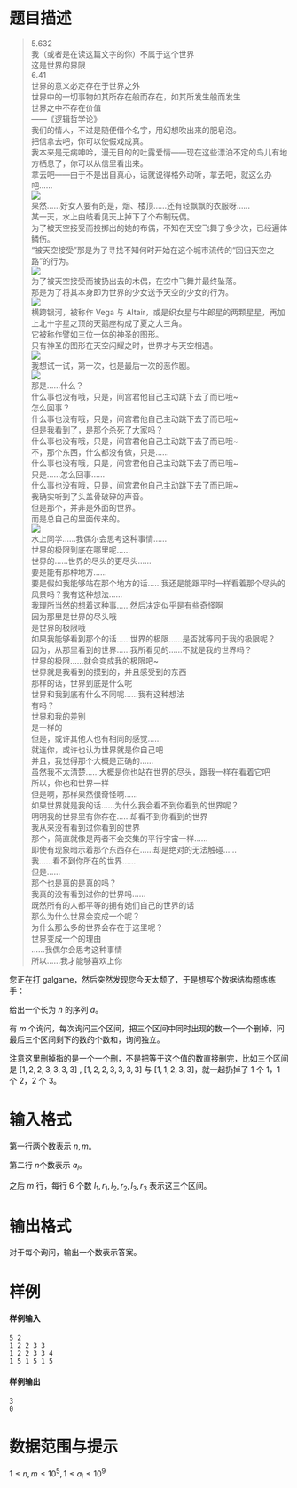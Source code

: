 
# 题目描述

>5.632  
>我（或者是在读这篇文字的你）不属于这个世界  
>这是世界的界限  
>6.41  
>世界的意义必定存在于世界之外  
>世界中的一切事物如其所存在般而存在，如其所发生般而发生  
>世界之中不存在价值  
>——《逻辑哲学论》  
>我们的情人，不过是随便借个名字，用幻想吹出来的肥皂泡。  
>把信拿去吧，你可以使假戏成真。  
>我本来是无病呻吟，漫无目的的吐露爱情——现在这些漂泊不定的鸟儿有地方栖息了，你可以从信里看出来。  
>拿去吧——由于不是出自真心，话就说得格外动听，拿去吧，就这么办吧……  
>![](source/loj/6199/img/aHR0cHM6Ly9pLmxvbGkubmV0LzIwMTgvMDQvMjkvNWFlNTA4ZTlhZGI0OC5qcGc=.jpg)  
>果然……好女人要有的是，烟、楼顶……还有轻飘飘的衣服呀……  
>某一天，水上由岐看见天上掉下了个布制玩偶。  
>为了被天空接受而投掷出的她的布偶，不知在天空飞舞了多少次，已经遍体鳞伤。  
>“被天空接受”那是为了寻找不知何时开始在这个城市流传的“回归天空之路”的行为。  
>![](source/loj/6199/img/aHR0cHM6Ly9pLmxvbGkubmV0LzIwMTgvMDQvMjkvNWFlNTA5MDFmMmYwYS5qcGc=.jpg)  
>为了被天空接受而被扔出去的木偶，在空中飞舞并最终坠落。  
>那是为了将其本身即为世界的少女送予天空的少女的行为。  
>![](source/loj/6199/img/aHR0cHM6Ly9pLmxvbGkubmV0LzIwMTgvMDQvMjkvNWFlNTA5MDIyNzNmNS5qcGc=.jpg)  
>横跨银河，被称作 Vega 与 Altair，或是织女星与牛郎星的两颗星星，再加上北十字星之顶的天鹅座构成了夏之大三角。  
>它被称作譬如三位一体的神圣的图形。  
>只有神圣的图形在天空闪耀之时，世界才与天空相遇。  
>![](source/loj/6199/img/aHR0cHM6Ly9pLmxvbGkubmV0LzIwMTgvMDQvMjkvNWFlNTA5MDI0YzQ3Zi5qcGc=.jpg)  
>我想试一试，第一次，也是最后一次的恶作剧。  
>![](source/loj/6199/img/aHR0cHM6Ly9pLmxvbGkubmV0LzIwMTgvMDQvMjkvNWFlNTA5MDI2MDkyNS5qcGc=.jpg)  
>那是……什么？  
>什么事也没有哦，只是，间宫君他自己主动跳下去了而已哦~  
>怎么回事？  
>什么事也没有哦，只是，间宫君他自己主动跳下去了而已哦~  
>但是我看到了，是那个杀死了大家吗？  
>什么事也没有哦，只是，间宫君他自己主动跳下去了而已哦~  
>不，那个东西，什么都没有做，只是……  
>什么事也没有哦，只是，间宫君他自己主动跳下去了而已哦~  
>只是……怎么回事……  
>什么事也没有哦，只是，间宫君他自己主动跳下去了而已哦~  
>我确实听到了头盖骨破碎的声音。  
>但是那个，并非是外面的世界。  
>而是总自己的里面传来的。  
>![](source/loj/6199/img/aHR0cHM6Ly9pLmxvbGkubmV0LzIwMTgvMDQvMjkvNWFlNTA5ZGMwMzRkNi5qcGc=.jpg)  
>水上同学……我偶尔会思考这种事情……  
>世界的极限到底在哪里呢……  
>世界的……世界的尽头的更尽头……  
>要是能有那种地方……  
>要是假如我能够站在那个地方的话……我还是能跟平时一样看着那个尽头的风景吗？我有这种想法……  
>我理所当然的想着这种事……然后决定似乎是有些奇怪啊  
>因为那里是世界的尽头哦  
>是世界的极限哦  
>如果我能够看到那个的话……世界的极限……是否就等同于我的极限呢？  
>因为，从那里看到的世界……我所看见的……不就是我的世界吗？  
>世界的极限……就会变成我的极限吧~  
>世界就是我看到的摸到的，并且感受到的东西  
>那样的话，世界到底是什么呢  
>世界和我到底有什么不同呢……我有这种想法  
>有吗？  
>世界和我的差别  
>是一样的  
>但是，或许其他人也有相同的感觉……  
>就连你，或许也认为世界就是你自己吧  
>并且，我觉得那个大概是正确的……  
>虽然我不太清楚……大概是你也站在世界的尽头，跟我一样在看着它吧  
>所以，你也和世界一样  
>但是啊，那样果然很奇怪啊……  
>如果世界就是我的话……为什么我会看不到你看到的世界呢？  
>明明我的世界里有你存在……却看不到你看到的世界  
>我从来没有看到过你看到的世界  
>那个，简直就像是两者不会交集的平行宇宙一样……  
>即使有现象暗示着那个东西存在……却是绝对的无法触碰……  
>我……看不到你所在的世界……  
>但是……  
>那个也是真的是真的吗？  
>我真的没有看到过你的世界吗……  
>既然所有的人都平等的拥有她们自己的世界的话  
>那么为什么世界会变成一个呢？  
>为什么那么多的世界会存在于这里呢？  
>世界变成一个的理由  
>……我偶尔会思考这种事情  
>所以……我才能够喜欢上你

您正在打 galgame，然后突然发现您今天太颓了，于是想写个数据结构题练练手：

给出一个长为 $n$ 的序列 $a$。

有 $m$ 个询问，每次询问三个区间，把三个区间中同时出现的数一个一个删掉，问最后三个区间剩下的数的个数和，询问独立。

注意这里删掉指的是一个一个删，不是把等于这个值的数直接删完，比如三个区间是 $[1,2,2,3,3,3,3]$ , $[1,2,2,3,3,3,3]$ 与 $[1,1,2,3,3]$，就一起扔掉了 $1$ 个 $1$，$1$ 个 $2$，$2$ 个 $3$。

# 输入格式

第一行两个数表示 $n,m$。

第二行 $n$个数表示 $a_i$。

之后 $m$ 行，每行 $6$ 个数 $l_1,r_1,l_2,r_2,l_3,r_3$ 表示这三个区间。

# 输出格式

对于每个询问，输出一个数表示答案。

# 样例

#### 样例输入
```plain
5 2
1 2 2 3 3
1 2 2 3 3 4
1 5 1 5 1 5
```
#### 样例输出
```plain
3
0
```

# 数据范围与提示

$1 \leq n,m \leq 10^{5},1 \leq a_i \leq 10^{9}$



